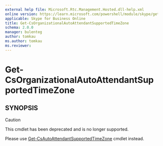 ```yaml
---
external help file: Microsoft.Rtc.Management.Hosted.dll-help.xml
online version: https://learn.microsoft.com/powershell/module/skype/get-csorganizationalautoattendantsupportedtimezone
applicable: Skype for Business Online
title: Get-CsOrganizationalAutoAttendantSupportedTimeZone
schema: 2.0.0
manager: bulenteg
author: tomkau
ms.author: tomkau
ms.reviewer:
---
```


# Get-CsOrganizationalAutoAttendantSupportedTimeZone

## SYNOPSIS
> [!CAUTION]
> This cmdlet has been deprecated and is no longer supported.
> 
> Please use [Get-CsAutoAttendantSupportedTimeZone](Get-CsAutoAttendantSupportedTimeZone.md) cmdlet instead.
